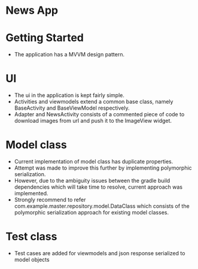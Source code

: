 # News App

# Getting Started
- The application has a MVVM design pattern.

# UI 
- The ui in the application is kept fairly simple.
- Activities and viewmodels extend a common base class, namely BaseActivity and BaseViewModel respectively.
- Adapter and NewsActivity consists of a commented piece of code to download images from url and push it to the ImageView widget.
 
# Model class
- Current implementation of model class has duplicate properties. 
- Attempt was made to improve this further by implementing polymorphic serialization. 
- However, due to the ambiguity issues between the gradle build dependencies which will take time to resolve, current approach was implemented. 
- Strongly recommend to refer com.example.master.repository.model.DataClass which consists of the polymorphic serialization approach for existing model classes. 

# Test class
- Test cases are added for viewmodels and json response serialized to model objects 